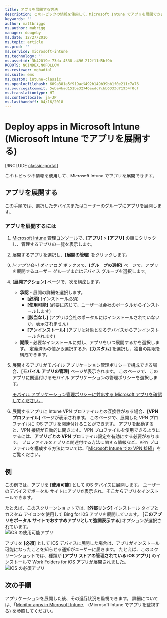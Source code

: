 ```yaml
---
title: アプリを展開する方法
description: このトピックの情報を使用して、Microsoft Intune でアプリを展開できます。
keywords: ''
author: mattbriggs
ms.author: mabrigg
manager: dougeby
ms.date: 12/27/2016
ms.topic: article
ms.prod: ''
ms.service: microsoft-intune
ms.technology: ''
ms.assetid: 3b42019e-73da-4538-a496-212f11d5bf9b
ROBOTS: NOINDEX,NOFOLLOW
ms.reviewer: mghadial
ms.suite: ems
ms.custom: intune-classic
ms.openlocfilehash: 609a381a5f919ac5492b149b39bb1f0e211c7a76
ms.sourcegitcommit: 5eba4bad151be32346aedc7cbb0333d71934f8cf
ms.translationtype: HT
ms.contentlocale: ja-JP
ms.lasthandoff: 04/16/2018
---
```

# <a name="deploy-apps-in-microsoft-intune"></a>Deploy apps in Microsoft Intune (Microsoft Intune でアプリを展開する)

[!INCLUDE [classic-portal](../includes/classic-portal.md)]

このトピックの情報を使用して、Microsoft Intune でアプリを展開できます。


## <a name="deploy-an-app"></a>アプリを展開する
この手順では、選択したデバイスまたはユーザーのグループにアプリを展開します。

### <a name="to-deploy-an-app"></a>アプリを展開するには

1. [Microsoft Intune 管理コンソール](https://manage.microsoft.com)で、**[アプリ]** &gt; **[アプリ]** の順にクリックし、管理するアプリの一覧を表示します。

2.  展開するアプリを選択し、**[展開の管理]** をクリックします。

3.  *[&lt;アプリ名&gt;]* ダイアログ ボックスで、**[グループの選択]** ページで、アプリを展開するユーザー グループまたはデバイス グループを選択します。

4.  **[展開アクション]** ページで、次を構成します。

    - **承認** - 展開の詳細を選択します。
        - **[必須]** (インストール必須)
        - **[使用可能]** (必要に応じて、ユーザーは会社のポータルからインストールします)
        - **[該当なし]** (アプリは会社のポータルにはインストールされていないか、表示されません)
        - **[アンインストール]** (アプリは対象となるデバイスからアンインストールされます)
    - **期限** - 必要なインストールに対し、アプリをいつ展開するかを選択します。 定義済みの値から選択するか、**[カスタム]** を選択し、独自の期限を構成できます。

5. 展開するアプリがモバイル アプリケーション管理ポリシーで構成できる場合、**[モバイル アプリの管理]** ページが表示されます。 このページで、このアプリに関連付けるモバイル アプリケーションの管理ポリシーを選択します。

    [モバイル アプリケーション管理ポリシーに対応する Microsoft アプリを確認してください。](https://www.microsoft.com/server-cloud/products/microsoft-intune/partners.aspx)

6. 展開するアプリに Intune VPN プロファイルとの互換性がある場合、**[VPN プロファイル]** ページが表示されます。 このページで、展開した VPN プロファイルに iOS アプリを関連付けることができます。 アプリを起動すると、VPN 接続が自動的に開きます。 VPN プロファイルを使用できるようにするには、**アプリごとの VPN** プロファイル設定を有効にする必要があります。
 プロファイルをアプリと関連付ける方法に関する情報など、VPN プロファイルを構成する方法については、「[Microsoft Intune での VPN 接続](vpn-connections-in-microsoft-intune.md)」をご覧ください。

<!---
>[!TIP]
>If an end user previously installed an iOS app and you now deploy it with a deployment action of **Available**, Intune will automatically begin to manage that app with no further action required by you, or the end-user.
--->

## <a name="example"></a>例

この例では、アプリを **[使用可能]** として iOS デバイスに展開します。
ユーザーのデバイスでポータル サイトにアプリが表示され、そこからアプリをインストールできます。

たとえば、このスクリーンショットでは、**[外部リンク]** インストール タイプとカスタム アイコンを使用して Bing for iOS アプリを展開しています。 **[このアプリをポータル サイトでおすすめアプリとして強調表示する]** オプションが選択されています。  
![iOS の使用可能アプリ](./media/available-install-on-iOS.png)

アプリを **[必須]** として iOS デバイスに展開した場合は、アプリがインストール可能になったことを知らせる通知がユーザーに届きます。 たとえば、このスクリーンショットでは、種類が **[アプリ ストアの管理されている iOS アプリ]** のインストールで Work Folders for iOS アプリが展開されました。  
![iOS の必須アプリ](./media/iOS-Required-install.PNG)

## <a name="next-steps"></a>次の手順

アプリケーションを展開した後、その進行状況を監視できます。 詳細については、「[Monitor apps in Microsoft Intune](monitor-apps-in-microsoft-intune.md)」 (Microsoft Intune でアプリを監視する) を参照してください。

